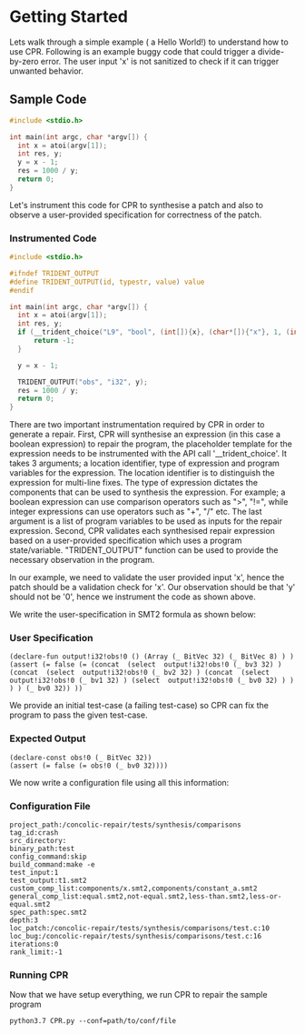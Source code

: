 # Getting Started
Lets walk through a simple example ( a Hello World!) to understand how to use CPR.
Following is an example buggy code that could trigger a divide-by-zero error. 
The user input 'x' is not sanitized to check if it can trigger unwanted behavior.


## Sample Code
```c
#include <stdio.h>

int main(int argc, char *argv[]) {
  int x = atoi(argv[1]);
  int res, y;
  y = x - 1;
  res = 1000 / y;
  return 0;
}

```

Let's instrument this code for CPR to synthesise a patch and also to observe
a user-provided specification for correctness of the patch. 

### Instrumented Code
```c
#include <stdio.h>

#ifndef TRIDENT_OUTPUT
#define TRIDENT_OUTPUT(id, typestr, value) value
#endif

int main(int argc, char *argv[]) {
  int x = atoi(argv[1]);
  int res, y;
  if (__trident_choice("L9", "bool", (int[]){x}, (char*[]){"x"}, 1, (int*[]){}, (char*[]){}, 0))  {
      return -1;
  }

  y = x - 1;

  TRIDENT_OUTPUT("obs", "i32", y);
  res = 1000 / y;
  return 0;
}
```

There are two important instrumentation required by CPR in order to generate
a repair. First, CPR will synthesise an expression (in this case a boolean expression)
to repair the program, the placeholder template for the expression needs to be 
instrumented with the API call '__trident_choice'. It takes 3 arguments; a location identifier,
type of expression and program variables for the expression. The location identifier is 
to distinguish the expression for multi-line fixes. The type of expression dictates the
components that can be used to synthesis the expression. For example; a boolean expression
can use comparison operators such as ">", "!=",  while integer expressions can use operators such
as "+", "/" etc. The last argument is a list of program variables to be used as
inputs for the repair expression. Second, CPR validates each synthesised repair expression based on a user-provided specification
which uses a program state/variable. "TRIDENT_OUTPUT" function can be used to 
provide the necessary observation in the program. 

In our example, we need to validate the user provided input 'x', hence the patch
should be a validation check for 'x'. Our observation should be that 'y' should not
be '0', hence we instrument the code as shown above. 

We write the user-specification in SMT2 formula as shown below:
### User Specification
```
(declare-fun output!i32!obs!0 () (Array (_ BitVec 32) (_ BitVec 8) ) )
(assert (= false (= (concat  (select  output!i32!obs!0 (_ bv3 32) ) (concat  (select  output!i32!obs!0 (_ bv2 32) ) (concat  (select  output!i32!obs!0 (_ bv1 32) ) (select  output!i32!obs!0 (_ bv0 32) ) ) ) ) (_ bv0 32)) ))
```

We provide an initial test-case (a failing test-case) so CPR can fix the program
to pass the given test-case. 

### Expected Output
```
(declare-const obs!0 (_ BitVec 32))
(assert (= false (= obs!0 (_ bv0 32))))
```

We now write a configuration file using all this information:

### Configuration File
```
project_path:/concolic-repair/tests/synthesis/comparisons
tag_id:crash
src_directory:
binary_path:test
config_command:skip
build_command:make -e
test_input:1
test_output:t1.smt2
custom_comp_list:components/x.smt2,components/constant_a.smt2
general_comp_list:equal.smt2,not-equal.smt2,less-than.smt2,less-or-equal.smt2
spec_path:spec.smt2
depth:3
loc_patch:/concolic-repair/tests/synthesis/comparisons/test.c:10
loc_bug:/concolic-repair/tests/synthesis/comparisons/test.c:16
iterations:0
rank_limit:-1
```

### Running CPR
Now that we have setup everything, we run CPR to repair the sample program 

    python3.7 CPR.py --conf=path/to/conf/file


